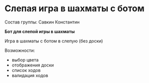 
# Слепая игра в шахматы с ботом
Состав группы:
 Савкин Константин

**Бот для слепой игры в шахматы**

Игра в шахматы с ботом в слепую (без доски)

Возможности:
- выбор цвета 
- отображения доски
-  список ходов
 - валидация ходов
  
  
  
